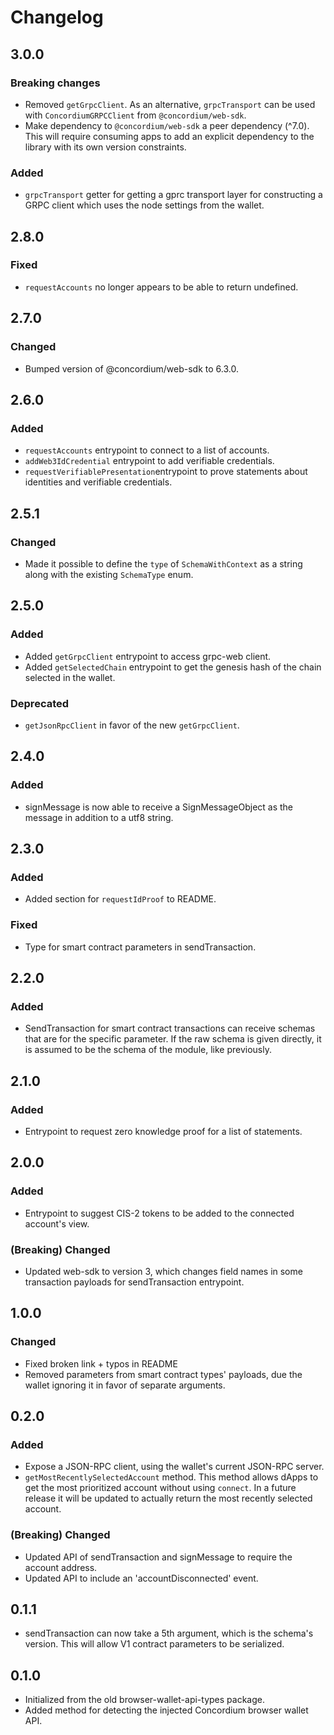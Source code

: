 # Changelog

## 3.0.0

### Breaking changes

-   Removed `getGrpcClient`. As an alternative, `grpcTransport` can be used with `ConcordiumGRPCClient` from `@concordium/web-sdk`.
-   Make dependency to `@concordium/web-sdk` a peer dependency (^7.0).
    This will require consuming apps to add an explicit dependency to the library with its own version constraints.

### Added

-   `grpcTransport` getter for getting a gprc transport layer for constructing a GRPC client which uses the node settings from the wallet.

## 2.8.0

### Fixed

-   `requestAccounts` no longer appears to be able to return undefined.

## 2.7.0

### Changed

-   Bumped version of @concordium/web-sdk to 6.3.0.

## 2.6.0

### Added

-   `requestAccounts` entrypoint to connect to a list of accounts.
-   `addWeb3IdCredential` entrypoint to add verifiable credentials.
-   `requestVerifiablePresentation`entrypoint to prove statements about identities and verifiable credentials.

## 2.5.1

### Changed

-   Made it possible to define the `type` of `SchemaWithContext` as a string along with the existing `SchemaType` enum.

## 2.5.0

### Added

-   Added `getGrpcClient` entrypoint to access grpc-web client.
-   Added `getSelectedChain` entrypoint to get the genesis hash of the chain selected in the wallet.

### Deprecated

-   `getJsonRpcClient` in favor of the new `getGrpcClient`.

## 2.4.0

### Added

-   signMessage is now able to receive a SignMessageObject as the message in addition to a utf8 string.

## 2.3.0

### Added

-   Added section for `requestIdProof` to README.

### Fixed

-   Type for smart contract parameters in sendTransaction.

## 2.2.0

### Added

-   SendTransaction for smart contract transactions can receive schemas that are for the specific parameter. If the raw schema is given directly, it is assumed to be the schema of the module, like previously.

## 2.1.0

### Added

-   Entrypoint to request zero knowledge proof for a list of statements.

## 2.0.0

### Added

-   Entrypoint to suggest CIS-2 tokens to be added to the connected account's view.

### (Breaking) Changed

-   Updated web-sdk to version 3, which changes field names in some transaction payloads for sendTransaction entrypoint.

## 1.0.0

### Changed

-   Fixed broken link + typos in README
-   Removed parameters from smart contract types' payloads, due the wallet ignoring it in favor of separate arguments.

## 0.2.0

### Added

-   Expose a JSON-RPC client, using the wallet's current JSON-RPC server.
-   `getMostRecentlySelectedAccount` method. This method allows dApps to get the most prioritized account without using `connect`. In a future release it will be updated to actually return the most recently selected account.

### (Breaking) Changed

-   Updated API of sendTransaction and signMessage to require the account address.
-   Updated API to include an 'accountDisconnected' event.

## 0.1.1

-   sendTransaction can now take a 5th argument, which is the schema's version. This will allow V1 contract parameters to be serialized.

## 0.1.0

-   Initialized from the old browser-wallet-api-types package.
-   Added method for detecting the injected Concordium browser wallet API.
